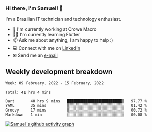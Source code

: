 ### Hi there, I'm Samuel! 👋

I'm a Brazilian IT technician and technology enthusiast.

- 🏢 I'm currently working at Crowe Macro
- 👨‍💻 I'm currently learning Flutter
- 📫 Ask me about anything, I am happy to help :)
- 💻 Connect with me on [LinkedIn](https://www.linkedin.com/in/samuel-s-marques/)
- ✉ Send me an [e-mail](mailto:samuel.s.marques@protonmail.com)

## Weekly development breakdown
<!--START_SECTION:waka-->
```text
Week: 09 February, 2022 - 15 February, 2022

Total: 41 hrs 4 mins

Dart       40 hrs 9 mins   ████████████████████████▒   97.77 % 
YAML       35 mins         ▒░░░░░░░░░░░░░░░░░░░░░░░░   01.42 % 
Groovy     17 mins         ▒░░░░░░░░░░░░░░░░░░░░░░░░   00.72 % 
Markdown   1 min           ░░░░░░░░░░░░░░░░░░░░░░░░░   00.08 % 
```
<!--END_SECTION:waka-->

[![Samuel's github activity graph](https://activity-graph.herokuapp.com/graph?username=samuel-s-marques&theme=react-dark)](https://github.com/samuel-s-marques)
